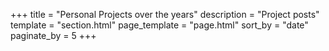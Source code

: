 +++
title = "Personal Projects over the years"
description = "Project posts"
template = "section.html"
page_template = "page.html"
sort_by = "date"
paginate_by = 5
+++

